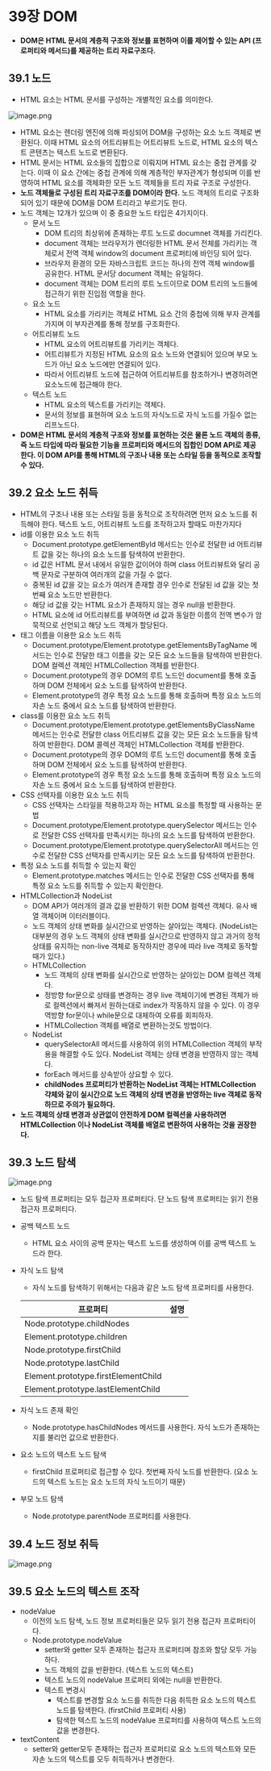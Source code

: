 # 39장 DOM

- **DOM은 HTML 문서의 계층적 구조와 정보를 표현하며 이를 제어할 수 있는 API (프로퍼티와 메서드)를 제공하는 트리 자료구조다.**

## 39.1 노드

- HTML 요소는 HTML 문서를 구성하는 개별적인 요소를 의미한다.

![image.png](39%E1%84%8C%E1%85%A1%E1%86%BC%20DOM%201def78a2bff180318ba4f885de4d142d/image.png)

- HTML 요소는 렌더링 엔진에 의해 파싱되어 DOM을 구성하는 요소 노드 객체로 변환된다. 이때 HTML 요소의 어트리뷰트는 어트리뷰트 노드로, HTML 요소의 텍스트 콘텐츠는 텍스트 노드로 변환된다.
- HTML 문서는 HTML 요소들의 집합으로 이뤄지며 HTML 요소는 중첩 관계를 갖는다. 이때 이 요소 간에는 중첩 관계에 의해 계층적인 부자관계가 형성되며 이를 반영하여 HTML 요소를 객체화한 모든 노드 객체들을 트리 자료 구조로 구성한다.
- **노드 객체들로 구성된 트리 자료구조를 DOM이라 한다.** 노드 객체의 트리로 구조화되어 있기 때문에 DOM을 DOM 트리라고 부르기도 한다.
- 노드 객체는 12개가 있으며 이 중 중요한 노드 타입은 4가지이다.
    - 문서 노드
        - DOM 트리의 최상위에 존재하는 루트 노드로 documnet 객체를 가리킨다.
        - document 객체는 브라우저가 렌더링한 HTML 문서 전체를 가리키는 객체로서 전역 객체 window의 document 프로퍼티에 바인딩 되어 있다.
        - 브라우저 환경의 모든 자바스크립트 코드는 하나의 전역 객체 window를 공유한다. HTML 문서당 document 객체는 유일하다.
        - document 객체는 DOM 트리의 루트 노드이므로 DOM 트리의 노드들에 접근하기 위한 진입점 역할을 한다.
    - 요소 노드
        - HTML 요소를 가리키는 객체로 HTML 요소 간의 중첩에 의해 부자 관계를 가지며 이 부자관계를 통해 정보를 구조화한다.
    - 어트리뷰트 노드
        - HTML 요소의 어트리뷰트를 가리키는 객체다.
        - 어트리뷰트가 지정된 HTML 요소의 요소 노드와 연결되어 있으며 부모 노드가 아닌 요소 노드에만 연결되어 있다.
        - 따라서 어트리뷰트 노드에 접근하여 어트리뷰트를 참조하거나 변경하려면 요소노드에 접근해야 한다.
    - 텍스트 노드
        - HTML 요소의 텍스트를 가리키는 객체다.
        - 문서의 정보를 표현하며 요소 노드의 자식노드로 자식 노드를 가질수 없는 리프노드다.
- **DOM은 HTML 문서의 계층적 구조와 정보를 표현하는 것은 물론 노드 객체의 종류, 즉 노드 타입에 따라 필요한 기능을 프로퍼티와 메서드의 집합인 DOM API로 제공한다. 이 DOM API를 통해 HTML의 구조나 내용 또는 스타일 등을 동적으로 조작할 수 있다.**

## 39.2 요소 노드 취득

- HTML의 구조나 내용 또는 스타일 등을 동적으로 조작하려면 먼저 요소 노드를 취득해야 한다. 텍스트 노드, 어트리뷰트 노드를 조작하고자 할때도 마찬가지다
- id를 이용한 요소 노드 취득
    - Document.prototype.getElementById 메서드는 인수로 전달한 id 어트리뷰트 값을 갖는 하나의 요소 노드를 탐색하여 반환한다.
    - id 값은 HTML 문서 내에서 유일한 값이어야 하며 class 어트리뷰트와 달리 공백 문자로 구분하여 여러개의 값을 가질 수 없다.
    - 중복된 id 값을 갖는 요소가 여러개 존재할 경우 인수로 전달된 id 값을 갖는 첫 번째 요소 노드만 반환한다.
    - 해당 id 값을 갖는 HTML 요소가 존재하지 않는 경우 null을 반환한다.
    - HTML 요소에 id 어트리뷰트를 부여하면 id 값과 동일한 이름의 전역 변수가 암묵적으로 선언되고 해당 노드 객체가 할당된다.
- 태그 이름을 이용한 요소 노드 취득
    - Document.prototype/Element.prototype.getElementsByTagName 메서드는 인수로 전달한 태그 이름을 갖는 모든 요소 노드들을 탐색하여 반환한다. DOM 컬렉션 객체인 HTMLCollection 객체를 반환한다.
    - Document.prototype의 경우 DOM의 루트 노드인 document를 통해 호출하며 DOM 전체에서 요소 노드를 탐색하여 반환한다.
    - Element.prototype의 경우 특정 요소 노드를 통해 호출하며 특정 요소 노드의 자손 노드 중에서 요소 노드를 탐색하여 반환한다.
- class를 이용한 요소 노드 취득
    - Document.prototype/Element.prototype.getElementsByClassName 메서드는 인수로 전달한 class 어트리뷰트 값을 갖는 모든 요소 노드들을 탐색하여 반환한다. DOM 콜렉션 객체인 HTMLCollection 객체를 반환한다.
    - Document.prototype의 경우 DOM의 루트 노드인 document를 통해 호출하며 DOM 전체에서 요소 노드를 탐색하여 반환한다.
    - Element.prototype의 경우 특정 요소 노드를 통해 호출하며 특정 요소 노드의 자손 노드 중에서 요소 노드를 탐색하여 반환한다.
- CSS 선택자를 이용한 요소 노드 취득
    - CSS 선택자는 스타일을 적용하고자 하는 HTML 요소를 특정할 때 사용하는 문법
    - Document.prototype/Element.prototype.querySelector 메서드는 인수로 전달한 CSS 선택자를 만족시키는 하나의 요소 노드를 탐색하여 반환한다.
    - Document.prototype/Element.prototype.querySelectorAll 메서드는 인수로 전달한 CSS 선택자를 만족시키는 모든 요소 노드를 탐색하여 반환한다.
- 특정 요소 노드를 취득할 수 있는지 확인
    - Element.prototype.matches 메서드는 인수로 전달한 CSS 선택자를 통해 특정 요소 노드를 취득할 수 있는지 확인한다.
- HTMLCollection과 NodeList
    - DOM API가 여러개의 결과 값을 반환하기 위한 DOM 컬렉션 객체다. 유사 배열 객체이며 이터러블이다.
    - 노드 객체의 상태 변화를 실시간으로 반영하는 살아있는 객체다.
    (NodeList는 대부분의 경우 노드 객체의 상태 변화를 실시간으로 반영하지 않고 과거의 정적 상태를 유지하는 non-live 객체로 동작하지만 경우에 따라 live 객체로 동작할 때가 있다.)
    - HTMLCollection
        - 노드 객체의 상태 변화를 실시간으로 반영하는 살아있는 DOM 컬렉션 객체다.
        - 정방향 for문으로 상태를 변경하는 경우 live 객체이기에 변경된 객체가 바로 컬렉션에서 빠져서 원하는대로 index가 작동하지 않을 수 있다. 이 경우 역방향 for문이나 while문으로 대체하여 오류를 회피하자.
        - HTMLCollection 객체를 배열로 변환하는것도 방법이다.
    - NodeList
        - querySelectorAll 메서드를 사용하여 위의 HTMLCollection 객체의 부작용을 해결할 수도 있다. NodeList 객체는 상태 변경을 반영하지 않는 객체다.
        - forEach 메서드를 상속받아 상요할 수 있다.
        - **childNodes 프로퍼티가 반환하는 NodeList 객체는 HTMLCollection 갹체와 같이 실시간으로 노드 객체의 상태 변경을 반영하는 live 객체로 동작하므로 주의가 필요하다.**
- **노드 객체의 상태 변경과 상관없이 안전하게 DOM 컬렉션을 사용하려면 HTMLCollection 이나 NodeList 객체를 배열로 변환하여 사용하는 것을 권장한다.**

## 39.3 노드 탐색

![image.png](39%E1%84%8C%E1%85%A1%E1%86%BC%20DOM%201def78a2bff180318ba4f885de4d142d/image%201.png)

- 노드 탐색 프로퍼티는 모두 접근자 프로퍼티다. 단 노드 탐색 프로퍼티는 읽기 전용 접근자 프로퍼티다.
- 공백 텍스트 노드
    - HTML 요소 사이의 공백 문자는 텍스트 노드를 생성하며 이를 공백 텍스트 노드라 한다.
- 자식 노드 탐색
    - 자식 노드를 탐색하기 위해서는 다음과 같은 노드 탐색 프로퍼티를 사용한다.
    
    | 프로퍼티 | 설명 |
    | --- | --- |
    | Node.prototype.childNodes |  |
    | Element.prototype.children |  |
    | Node.prototype.firstChild |  |
    | Node.prototype.lastChild |  |
    | Element.prototype.firstElementChild |  |
    | Element.prototype.lastElementChild |  |
- 자식 노드 존재 확인
    - Node.prototype.hasChildNodes 메서드를 사용한다. 자식 노드가 존재하는지를 불리언 값으로 반환한다.
- 요소 노드의 텍스트 노드 탐색
    - firstChild 프로퍼티로 접근할 수 있다. 첫번째 자식 노드를 반환한다.
    (요소 노드의 텍스트 노드는 요소 노드의 자식 노드이기 때문)
- 부모 노드 탐색
    - Node.prototype.parentNode 프로퍼티를 사용한다.

## 39.4 노드 정보 취득

![image.png](39%E1%84%8C%E1%85%A1%E1%86%BC%20DOM%201def78a2bff180318ba4f885de4d142d/image%202.png)

## 39.5 요소 노드의 텍스트 조작

- nodeValue
    - 이전의 노드 탐색, 노드 정보 프로퍼티들은 모두 읽기 전용 접근자 프로퍼티이다.
    - Node.prototype.nodeValue
        - setter와 getter 모두 존재하는 접근자 프로퍼티며 참조와 할당 모두 가능하다.
        - 노드 객체의 값을 반환한다. (텍스트 노드의 텍스트)
        - 텍스트 노드의 nodeValue 프로퍼티 외에는 null을 반환한다.
        - 텍스트 변경시
            - 텍스트를 변경할 요소 노드를 취득한 다음 취득한 요소 노드의 텍스트 노드를 탐색한다.
            (firstChild 프로퍼티 사용)
            - 탐색한 텍스트 노드의 nodeValue 프로퍼티를 사용하여 텍스트 노드의 값을 변경한다.
- textContent
    - setter와 getter모두 존재하는 접근자 프로퍼티로 요소 노드의 텍스트와 모든 자손 노드의 텍스트를 모두 취득하거나 변경한다.